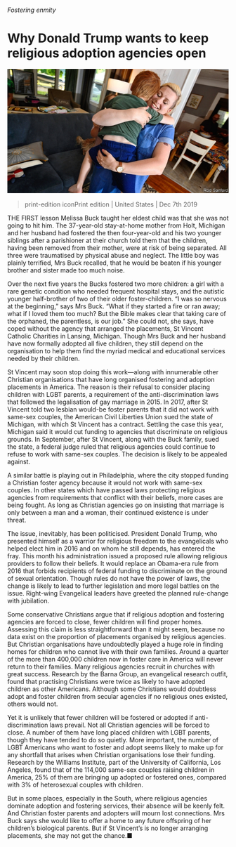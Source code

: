 ###### Fostering enmity

# Why Donald Trump wants to keep religious adoption agencies open 

![image](images/20191207_USP001_0.jpg) 

> print-edition iconPrint edition | United States | Dec 7th 2019 

THE FIRST lesson Melissa Buck taught her eldest child was that she was not going to hit him. The 37-year-old stay-at-home mother from Holt, Michigan and her husband had fostered the then four-year-old and his two younger siblings after a parishioner at their church told them that the children, having been removed from their mother, were at risk of being separated. All three were traumatised by physical abuse and neglect. The little boy was plainly terrified, Mrs Buck recalled, that he would be beaten if his younger brother and sister made too much noise. 

Over the next five years the Bucks fostered two more children: a girl with a rare genetic condition who needed frequent hospital stays, and the autistic younger half-brother of two of their older foster-children. “I was so nervous at the beginning,” says Mrs Buck. “What if they started a fire or ran away; what if I loved them too much? But the Bible makes clear that taking care of the orphaned, the parentless, is our job.” She could not, she says, have coped without the agency that arranged the placements, St Vincent Catholic Charities in Lansing, Michigan. Though Mrs Buck and her husband have now formally adopted all five children, they still depend on the organisation to help them find the myriad medical and educational services needed by their children. 

St Vincent may soon stop doing this work—along with innumerable other Christian organisations that have long organised fostering and adoption placements in America. The reason is their refusal to consider placing children with LGBT parents, a requirement of the anti-discrimination laws that followed the legalisation of gay marriage in 2015. In 2017, after St Vincent told two lesbian would-be foster parents that it did not work with same-sex couples, the American Civil Liberties Union sued the state of Michigan, with which St Vincent has a contract. Settling the case this year, Michigan said it would cut funding to agencies that discriminate on religious grounds. In September, after St Vincent, along with the Buck family, sued the state, a federal judge ruled that religious agencies could continue to refuse to work with same-sex couples. The decision is likely to be appealed against. 

A similar battle is playing out in Philadelphia, where the city stopped funding a Christian foster agency because it would not work with same-sex couples. In other states which have passed laws protecting religious agencies from requirements that conflict with their beliefs, more cases are being fought. As long as Christian agencies go on insisting that marriage is only between a man and a woman, their continued existence is under threat. 

The issue, inevitably, has been politicised. President Donald Trump, who presented himself as a warrior for religious freedom to the evangelicals who helped elect him in 2016 and on whom he still depends, has entered the fray. This month his administration issued a proposed rule allowing religious providers to follow their beliefs. It would replace an Obama-era rule from 2016 that forbids recipients of federal funding to discriminate on the ground of sexual orientation. Though rules do not have the power of laws, the change is likely to lead to further legislation and more legal battles on the issue. Right-wing Evangelical leaders have greeted the planned rule-change with jubilation. 

Some conservative Christians argue that if religious adoption and fostering agencies are forced to close, fewer children will find proper homes. Assessing this claim is less straightforward than it might seem, because no data exist on the proportion of placements organised by religious agencies. But Christian organisations have undoubtedly played a huge role in finding homes for children who cannot live with their own families. Around a quarter of the more than 400,000 children now in foster care in America will never return to their families. Many religious agencies recruit in churches with great success. Research by the Barna Group, an evangelical research outfit, found that practising Christians were twice as likely to have adopted children as other Americans. Although some Christians would doubtless adopt and foster children from secular agencies if no religious ones existed, others would not. 

Yet it is unlikely that fewer children will be fostered or adopted if anti-discrimination laws prevail. Not all Christian agencies will be forced to close. A number of them have long placed children with LGBT parents, though they have tended to do so quietly. More important, the number of LGBT Americans who want to foster and adopt seems likely to make up for any shortfall that arises when Christian organisations lose their funding. Research by the Williams Institute, part of the University of California, Los Angeles, found that of the 114,000 same-sex couples raising children in America, 25% of them are bringing up adopted or fostered ones, compared with 3% of heterosexual couples with children. 

But in some places, especially in the South, where religious agencies dominate adoption and fostering services, their absence will be keenly felt. And Christian foster parents and adopters will mourn lost connections. Mrs Buck says she would like to offer a home to any future offspring of her children’s biological parents. But if St Vincent’s is no longer arranging placements, she may not get the chance.■ 

